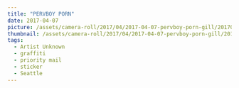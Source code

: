 ```yaml
---
title: "PERVBOY PORN"
date: 2017-04-07
picture: /assets/camera-roll/2017/04/2017-04-07-pervboy-porn-gill/20170407_022458786_iOS.jpg
thumbnail: /assets/camera-roll/2017/04/2017-04-07-pervboy-porn-gill/20170407_022458786_iOS-thumbnail.jpg
tags:
  - Artist Unknown
  - graffiti
  - priority mail
  - sticker
  - Seattle
---
```

